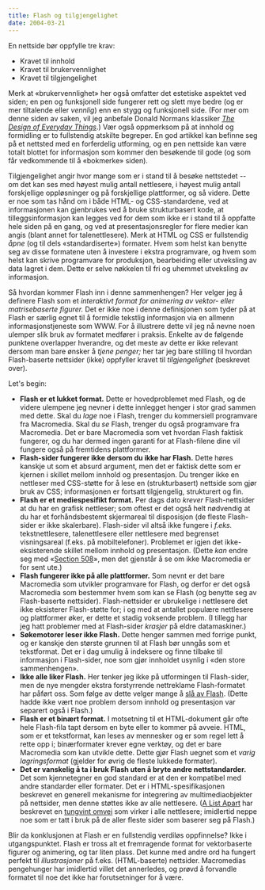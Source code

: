 ```yaml
---
title: Flash og tilgjengelighet
date: 2004-03-21
---
```


En nettside bør oppfylle tre krav:

-   Kravet til innhold
-   Kravet til brukervennlighet
-   Kravet til tilgjengelighet

Merk at «brukervennlighet» her også omfatter det estetiske aspektet ved siden; en pen og funksjonell side fungerer rett og slett mye bedre (og er mer tiltalende eller *vennlig*) enn en stygg og funksjonell side. (For mer om denne siden av saken, vil jeg anbefale Donald Normans klassiker [*The Design of Everyday Things*](http://vgrd.dk/arkiv/000158.php).) Vær også oppmerksom på at innhold og formidling er to fullstendig atskilte begreper. En god artikkel kan befinne seg på et nettsted med en forferdelig utforming, og en pen nettside kan være totalt blottet for informasjon som kommer den besøkende til gode (og som får vedkommende til å «bokmerke» siden).

Tilgjengelighet angir hvor mange som er i stand til å besøke nettstedet -- om det kan ses med høyest mulig antall nettlesere, i høyest mulig antall forskjellige oppløsninger og på forskjellige plattformer, og så videre. Dette er noe som tas hånd om i både HTML- og CSS-standardene, ved at informasjonen kan gjenbrukes ved å bruke strukturbasert kode, at tilleggsinformasjon kan legges ved for dem som ikke er i stand til å oppfatte hele siden på en gang, og ved at presentasjonsregler for flere medier kan angis (blant annet for talenettlesere). Merk at HTML og CSS er fullstendig *åpne* (og til dels «standardiserte») formater. Hvem som helst kan benytte seg av disse formatene uten å investere i ekstra programvare, og hvem som helst kan skrive programvare for produksjon, bearbeiding eller utveksling av data lagret i dem. Dette er selve nøkkelen til fri og uhemmet utveksling av informasjon.

Så hvordan kommer Flash inn i denne sammenhengen? Her velger jeg å definere Flash som et *interaktivt format for animering av vektor- eller matrisebaserte figurer.* Det er ikke noe i denne definisjonen som tyder på at Flash er særlig egnet til å formidle tekstlig informasjon via en allmenn informasjonstjeneste som WWW. For å illustrere dette vil jeg nå nevne noen ulemper slik bruk av formatet medfører i praksis. Enkelte av de følgende punktene overlapper hverandre, og det meste av dette er ikke relevant dersom man bare ønsker å *tjene penger;* her tar jeg bare stilling til hvordan Flash-baserte nettsider (ikke) oppfyller kravet til *tilgjengelighet* (beskrevet over).

Let's begin:

-   **Flash er et lukket format.** Dette er hovedproblemet med Flash, og de videre ulempene jeg nevner i dette innlegget henger i stor grad sammen med dette. Skal du *lage* noe i Flash, trenger du kommersiell programvare fra Macromedia. Skal du *se* Flash, trenger du også programvare fra Macromedia. Det er bare Macromedia som vet hvordan Flash faktisk fungerer, og du har dermed ingen garanti for at Flash-filene dine vil fungere også på fremtidens plattformer.
-   **Flash-sider fungerer ikke dersom du ikke har Flash.** Dette høres kanskje ut som et absurd argument, men det er faktisk dette som er kjernen i skillet mellom innhold og presentasjon. Du trenger ikke en nettleser med CSS-støtte for å lese en (strukturbasert) nettside som gjør bruk av CSS; informasjonen er fortsatt tilgjengelig, strukturert og fin.
-   **Flash er et mediespesifikt format.** Per dags dato *krever* Flash-nettsider at du har en grafisk nettleser; som oftest er det også helt nødvendig at du har et forhåndsbestemt skjermareal til disposisjon (de fleste Flash-sider er ikke skalerbare). Flash-sider vil altså ikke fungere i *f.eks.* tekstnettlesere, talenettlesere eller nettlesere med begrenset visningsareal (f.eks. på mobiltelefoner). Problemet er igjen det ikke-eksisterende skillet mellom innhold og presentasjon. (Dette *kan* endre seg med «[Section 508](http://www.section508.gov/)», men det gjenstår å se om ikke Macromedia er for sent ute.)
-   **Flash fungerer ikke på alle plattformer.** Som nevnt er det bare Macromedia som utvikler programvare for Flash, og derfor er det også Macromedia som bestemmer hvem som kan se Flash (og benytte seg av Flash-baserte nettsider). Flash-nettsider er ubrukelige i nettlesere det ikke eksisterer Flash-støtte for; i og med at antallet populære nettlesere og plattformer øker, er dette et stadig voksende problem. (I tillegg har jeg hatt problemer med at Flash-sider *krasjer* på eldre datamaskiner.)
-   **Søkemotorer leser ikke Flash.** Dette henger sammen med forrige punkt, og er kanskje den største grunnen til at Flash bør unngås som et tekstformat. Det er i dag umulig å indeksere og finne tilbake til informasjon i Flash-sider, noe som gjør innholdet usynlig i «den store sammenhengen».
-   **Ikke alle liker Flash.** Her tenker jeg ikke på utformingen til Flash-sider, men de nye mengder ekstra forstyrrende nettreklame Flash-formatet har påført oss. Som følge av dette velger mange å [slå av Flash](http://www.virtuelvis.com/archives/117.html). (Dette hadde ikke vært noe problem dersom innhold og presentasjon var separert også i Flash.)
-   **Flash er et binært format.** I motsetning til et HTML-dokument går ofte hele Flash-fila tapt dersom en byte eller to kommer på avveie. HTML, som er et tekstformat, kan leses av mennesker og er som regel lett å rette opp i; binærformater krever egne verktøy, og det er bare Macromedia som kan utvikle dette. Dette gjør Flash uegnet som et *varig lagringsformat* (gjelder for øvrig de fleste lukkede formater).
-   **Det er vanskelig å ta i bruk Flash uten å bryte andre nettstandarder.** Det som kjennetegner en god standard er at den er kompatibel med andre standarder eller formater. Det er i HTML-spesifikasjonen beskrevet en generell mekanisme for integrering av multimediaobjekter på nettsider, men denne støttes ikke av alle nettlesere. ([A List Apart](http://www.alistapart.com/) har beskrevet en [tungvint omvei](http://www.alistapart.com/articles/flashsatay/) som virker i alle nettlesere; imidlertid neppe noe som er tatt i bruk på de aller fleste sider som baserer seg på Flash.)

Blir da konklusjonen at Flash er en fullstendig verdiløs oppfinnelse? Ikke i utgangspunktet. Flash er tross alt et fremragende format for vektorbaserte figurer og animering, og tar liten plass. Det kunne med andre ord ha fungert perfekt til *illustrasjoner* på f.eks. (HTML-baserte) nettsider. Macromedias pengehunger har imidlertid villet det annerledes, og prøvd å forvandle formatet til noe det ikke har forutsetninger for å være.

<!--
Det fungerer fortsatt godt til kommersielle formål, men har begrenset verdi på en i utgangspunktet ikke-kommersiell informasjonstjeneste som WWW.

Jeg vil forresten påpeke at ingen her er i stand til å *kreve* hvordan en nettside skal være. Internett er fullstendig anarki, og man er stort sett fri til å gjøre hva man vil. Det er imidlertid allmenn enighet om at enkelte kjøreregler er det eneste som kan fungere i lengden (og for alle).
-->

